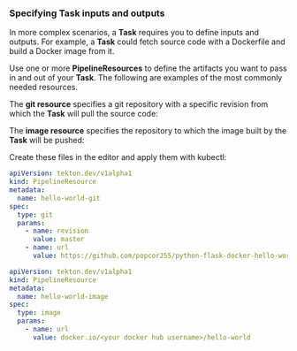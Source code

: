 ### Specifying Task inputs and outputs

In more complex scenarios, a **Task** requires you to define inputs and outputs. For example, a
**Task** could fetch source code with a Dockerfile and build a Docker image from it.

Use one or more **PipelineResources** to define the artifacts you want to pass in
and out of your **Task**. The following are examples of the most commonly needed resources.

The **git resource** specifies a git repository with
a specific revision from which the **Task** will pull the source code:

The **image resource** specifies the repository to which the image built by the **Task** will be pushed:

Create these files in the editor and apply them with kubectl:

```yaml
apiVersion: tekton.dev/v1alpha1
kind: PipelineResource
metadata:
  name: hello-world-git
spec:
  type: git
  params:
    - name: revision
      value: master
    - name: url
      value: https://github.com/popcor255/python-flask-docker-hello-world
```

```yaml
apiVersion: tekton.dev/v1alpha1
kind: PipelineResource
metadata:
  name: hello-world-image
spec:
  type: image
  params:
    - name: url
      value: docker.io/<your docker hub username>/hello-world
```


